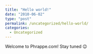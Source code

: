 ```yaml
---
title: "Hello world!"
date: "2010-06-02"
type: "post"
permalink: /uncategorized/hello-world/
categories:
  - Uncategorized
---
```


Welcome to Phrappe.com! Stay tuned 😉
